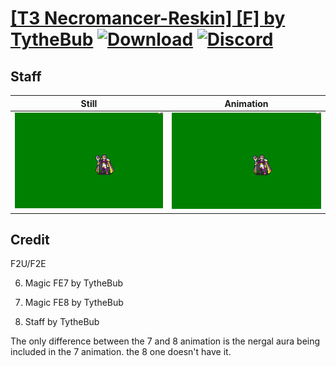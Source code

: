 # [\[T3 Necromancer-Reskin\] \[F\] by TytheBub](./) [![Download](https://img.shields.io/badge/Download--red?style=social&logo=github)](https://minhaskamal.github.io/DownGit/#/home?url=https://github.com/Klokinator/FE-Repo/tree/main/Battle%20Animations%2FMagi%20-%20Dark-Type%2F%5BT3%20Necromancer-Reskin%5D%20%5BF%5D%20by%20TytheBub%2F7.%20Staff) [![Discord](https://img.shields.io/badge/Discord--blue?style=social&logo=discord)](https://discord.gg/C7VNGnyTPA)

## Staff

| Still | Animation |
| :---: | :-------: |
| ![Staff still](./Staff_000.png) | ![Staff](./Staff.gif) |

## Credit

F2U/F2E

6. Magic FE7 by TytheBub

6. Magic FE8 by TytheBub

7. Staff by TytheBub

The only difference between the 7 and 8 animation is the nergal aura being included in the 7 animation. the 8 one doesn't have it.
